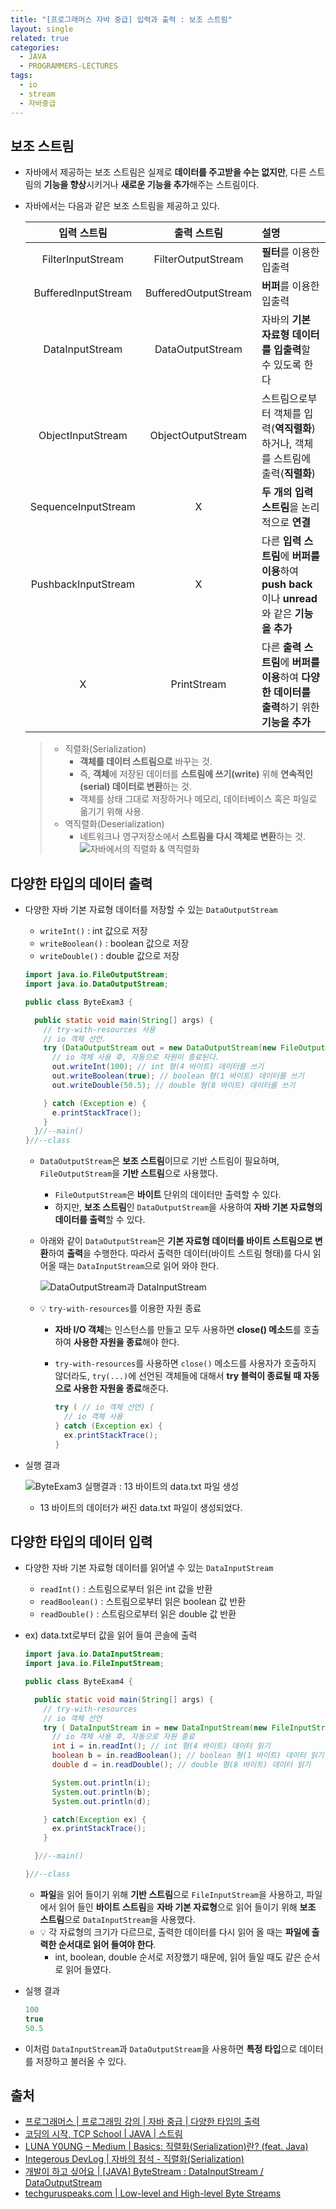 ```yaml
---
title: "[프로그래머스 자바 중급] 입력과 출력 : 보조 스트림"
layout: single
related: true
categories:
  - JAVA
  - PROGRAMMERS-LECTURES
tags:
  - io
  - stream
  - 자바중급
---
```


## 보조 스트림
- 자바에서 제공하는 보조 스트림은 실제로 **데이터를 주고받을 수는 없지만**, 다른 스트림의 **기능을 향상**시키거나 **새로운 기능을 추가**해주는 스트림이다.

- 자바에서는 다음과 같은 보조 스트림을 제공하고 있다.

  | 입력 스트림 | 출력 스트림 | 설명 |
  |:----------:|:----------:|:-----|
  | FilterInputStream | FilterOutputStream | **필터**를 이용한 입출력 |
  | BufferedInputStream | BufferedOutputStream | **버퍼**를 이용한 입출력 |
  | DataInputStream | DataOutputStream | 자바의 **기본 자료형 데이터를 입출력**할 수 있도록 한다 |
  | ObjectInputStream | ObjectOutputStream | 스트림으로부터 객체를 입력(**역직렬화**)하거나, 객체를 스트림에 출력(**직렬화**) |
  | SequenceInputStream | X | **두 개의 입력 스트림**을 논리적으로 **연결** |
  | PushbackInputStream | X | 다른 **입력 스트림**에 **버퍼를 이용**하여 **push back**이나 **unread**와 같은 **기능을 추가** |
  | X | PrintStream | 다른 **출력 스트림**에 **버퍼를 이용**하여 **다양한 데이터를 출력**하기 위한 **기능을 추가** |
  
    >- 직렬화(Serialization)
    >    - **객체를 데이터 스트림으로** 바꾸는 것. 
    >    - 즉, **객체**에 저장된 데이터를 **스트림에 쓰기(write)** 위해 **연속적인(serial) 데이터로 변환**하는 것.
    >    - 객체를 상태 그대로 저장하거나 메모리, 데이터베이스 혹은 파일로 옮기기 위해 사용.
    >- 역직렬화(Deserialization)
    >    - 네트워크나 영구저장소에서 **스트림을 다시 객체로 변환**하는 것.
    >  ![자바에서의 직렬화 & 역직렬화](/assets/images/java/serialize_deserialize_java.png)

## 다양한 타입의 데이터 출력
- 다양한 자바 기본 자료형 데이터를 저장할 수 있는 `DataOutputStream`
  - `writeInt()` : int 값으로 저장
  - `writeBoolean()` : boolean 값으로 저장
  - `writeDouble()` : double 값으로 저장 

  ```java
  import java.io.FileOutputStream;
  import java.io.DataOutputStream;

  public class ByteExam3 {

    public static void main(String[] args) {
      // try-with-resources 사용
      // io 객체 선언.
      try (DataOutputStream out = new DataOutputStream(new FileOutputStream("data.txt"));) {
        // io 객체 사용 후, 자동으로 자원이 종료된다.
        out.writeInt(100); // int 형(4 바이트) 데이터를 쓰기
        out.writeBoolean(true); // boolean 형(1 바이트) 데이터를 쓰기
        out.writeDouble(50.5); // double 형(8 바이트) 데이터를 쓰기

      } catch (Exception e) {
        e.printStackTrace();
      }
    }//--main()
  }//--class
  ```
  - `DataOutputStream`은 **보조 스트림**이므로 기반 스트림이 필요하며, `FileOutputStream`을 **기반 스트림**으로 사용했다.
    -  `FileOutputStream`은 **바이트** 단위의 데이터만 출력할 수 있다.
      -  하지만, **보조 스트림**인 `DataOutputStream`을 사용하여 **자바 기본 자료형의 데이터를 출력**할 수 있다.
  - 아래와 같이 `DataOutputStream`은 **기본 자료형 데이터를 바이트 스트림으로 변환**하여 **출력**을 수행한다. 따라서 출력한 데이터(바이트 스트림 형태)를 다시 읽어올 때는 `DataInputStream`으로 읽어 와야 한다.

    ![DataOutputStream과 DataInputStream](/assets/images/java/datainputstream_dataoutputstream.png)

  - 💡 `try-with-resources`를 이용한 자원 종료
    - **자바 I/O 객체**는 인스턴스를 만들고 모두 사용하면 **close() 메소드**를 호출하여 **사용한 자원을 종료**해야 한다.
    - `try-with-resources`를 사용하면 `close()` 메소드를 사용자가 호출하지 않더라도, `try(...)`에 선언된 객체들에 대해서 **try 블럭이 종료될 때 자동으로 사용한 자원을 종료**해준다.

      ```java
      try ( // io 객체 선언) {
        // io 객체 사용
      } catch (Exception ex) {
        ex.printStackTrace();
      }
      ```
      
- 실행 결과

  ![ByteExam3 실행결과 : 13 바이트의 data.txt 파일 생성](/assets/images/java/byteexam3_result.png)
  
  - 13 바이트의 데이터가 써진 data.txt 파일이 생성되었다.

## 다양한 타입의 데이터 입력
- 다양한 자바 기본 자료형 데이터를 읽어낼 수 있는 `DataInputStream`
  - `readInt()` : 스트림으로부터 읽은 int 값을 반환
  - `readBoolean()` : 스트림으로부터 읽은 boolean 값 반환
  - `readDouble()` : 스트림으로부터 읽은 double 값 반환

- ex) data.txt로부터 값을 읽어 들여 콘솔에 출력

  ```java
  import java.io.DataInputStream;
  import java.io.FileInputStream;

  public class ByteExam4 {

    public static void main(String[] args) {
      // try-with-resources
      // io 객체 선언
      try ( DataInputStream in = new DataInputStream(new FileInputStream("data.txt")); ) {
        // io 객체 사용 후, 자동으로 자원 종료
        int i = in.readInt(); // int 형(4 바이트) 데이터 읽기
        boolean b = in.readBoolean(); // boolean 형(1 바이트) 데이터 읽기
        double d = in.readDouble(); // double 형(8 바이트) 데이터 읽기

        System.out.println(i);
        System.out.println(b);
        System.out.println(d);

      } catch(Exception ex) {
        ex.printStackTrace();
      }

    }//--main()

  }//--class
  ```
  - **파일**을 읽어 들이기 위해 **기반 스트림**으로 `FileInputStream`을 사용하고, 파일에서 읽어 들인 **바이트 스트림**을 **자바 기본 자료형**으로 읽어 들이기 위해 **보조 스트림**으로 `DataInputStream`을 사용했다.
  - 💡 각 자료형의 크기가 다르므로, 출력한 데이터를 다시 읽어 올 때는 **파일에 출력한 순서대로 읽어 들여야 한다**.
    - int, boolean, double 순서로 저장했기 때문에, 읽어 들일 때도 같은 순서로 읽어 들였다. 

- 실행 결과

  ```java
  100
  true
  50.5
  ```

- 이처럼 `DataInputStream`과 `DataOutputStream`을 사용하면 **특정 타입**으로 데이터를 저장하고 불러올 수 있다.

## 출처
- [프로그래머스 \| 프로그래밍 강의 \| 자바 중급 \| 다양한 타입의 출력](https://programmers.co.kr/learn/courses/9/lessons/317#)
- [코딩의 시작, TCP School \| JAVA \| 스트림](https://www.tcpschool.com/java/java_io_stream)
- [LUNA Y0UNG – Medium \| Basics: 직렬화(Serialization)란? (feat. Java)](https://medium.com/@lunay0ung/basics-%EC%A7%81%EB%A0%AC%ED%99%94-serialization-%EB%9E%80-feat-java-2f3eb11e9a8)
- [Integerous DevLog \| 자바의 정석 - 직렬화(Serialization)](https://ryan-han.com/post/java/java-serialization/)
- [개발이 하고 싶어요 \| [JAVA] ByteStream : DataInputStream / DataOutputStream](https://hyeonstorage.tistory.com/239)
- [techguruspeaks.com \| Low-level and High-level Byte Streams](https://www.techguruspeaks.com/low-level-and-high-level-byte-streams/)
